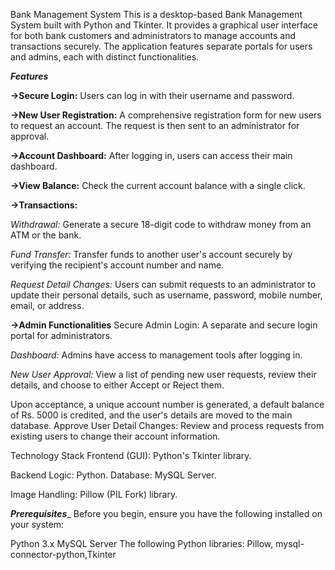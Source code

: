 Bank Management System
This is a desktop-based Bank Management System built with Python and Tkinter. It provides a graphical user interface for both bank customers and administrators to manage accounts and transactions securely. The application features separate portals for users and admins, each with distinct functionalities.

_**Features**_

**->Secure Login:** Users can log in with their username and password.

**->New User Registration:** A comprehensive registration form for new users to request an account. The request is then sent to an administrator for approval.

**->Account Dashboard:** After logging in, users can access their main dashboard.

**->View Balance:** Check the current account balance with a single click.

**->Transactions:**

_Withdrawal:_ Generate a secure 18-digit code to withdraw money from an ATM or the bank.

_Fund Transfer:_ Transfer funds to another user's account securely by verifying the recipient's account number and name.

_Request Detail Changes:_ Users can submit requests to an administrator to update their personal details, such as username, password, mobile number, email, or address.

**->Admin Functionalities**
Secure Admin Login: A separate and secure login portal for administrators.

_Dashboard:_ Admins have access to management tools after logging in.

_New User Approval:_ View a list of pending new user requests, review their details, and choose to either Accept or Reject them.

Upon acceptance, a unique account number is generated, a default balance of Rs. 5000 is credited, and the user's details are moved to the main database.
Approve User Detail Changes: Review and process requests from existing users to change their account information.

Technology Stack
Frontend (GUI): Python's Tkinter library.

Backend Logic: Python.
Database: MySQL Server.

Image Handling: Pillow (PIL Fork) library.

_**Prerequisites**__
Before you begin, ensure you have the following installed on your system:

Python 3.x
MySQL Server
The following Python libraries: Pillow, mysql-connector-python,Tkinter
